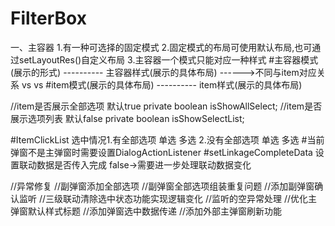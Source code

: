 # FilterBox
一、主容器
   1.有一种可选择的固定模式
   2.固定模式的布局可使用默认布局,也可通过setLayoutRes()自定义布局
   3.主容器一个模式只能对应一种样式
#主容器模式(展示的形式) ---------- 主容器样式(展示的具体布局) ------>不同与item对应关系
    vs                   vs
#item模式(展示的具体布局)  ---------- item样式(展示的具体布局)

//item是否展示全部选项 默认true
private boolean isShowAllSelect;
//item是否展示选项列表 默认false
private boolean isShowSelectList;

#ItemClickList 选中情况1.有全部选项 单选 多选  2.没有全部选项 单选 多选
#当前弹窗不是主弹窗时需要设置DialogActionListener
#setLinkageCompleteData 设置联动数据是否传入完成      false->需要进一步处理联动数据变化

//异常修复
//副弹窗添加全部选项
//副弹窗全部选项组装重复问题
//添加副弹窗确认监听
//三级联动清除选中状态功能实现逻辑变化
//监听的空异常处理
//优化主弹窗默认样式标题
//添加弹窗选中数据传递
//添加外部主弹窗刷新功能

